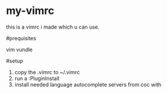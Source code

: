 # my-vimrc
this is a vimrc i made which u can use.

#prequisites

vim
vundle

#setup

1. copy the .vimrc to ~/.vimrc
2. run a :PluginInstall
3. install needed language autocomplete servers from coc with
